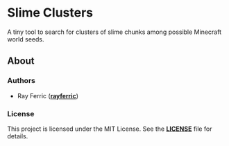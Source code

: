 # Slime Clusters

A tiny tool to search for clusters of slime chunks among possible Minecraft world seeds.

## About

### Authors

- Ray Ferric (**[rayferric](https://github.com/rayferric)**)

### License

This project is licensed under the MIT License. See the **[LICENSE](LICENSE)** file for details.